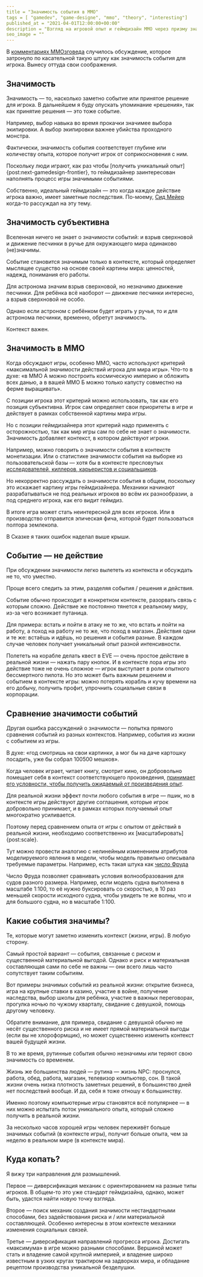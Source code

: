```yaml
---
title = "Значимость события в ММО"
tags = [ "gamedev", "game-designe", "mmo", "theory", "interesting"]
published_at = "2021-04-01T12:00:00+00:00"
description = "Взгляд на игровой опыт и геймдизайн ММО через призму значимости событий для игрока."
seo_image = ""
---
```


В [комментариях ММОзговеда](https://mmozg.net/hah/2021/03/26/nuzhen-li-nam-novyy-mir.html) случилось обсуждение, которое затронуло по касательной такую штуку как значимость события для игрока. Вынесу оттуда свои соображения.

<!-- more -->

## Значимость

Значимость — то, насколько заметно событие или принятое решение для игрока. В дальнейшем я буду опускать упоминание «решения», так как принятие решения — это тоже событие.

Например, выбор навыка во время прокачки значимее выбора экипировки. А выбор экипировки важнее убийства проходного монстра.

Фактически, значимость события соответствует глубине или количеству опыта, которое получит игрок от соприкосновения с ним.

Поскольку люди играют, как раз чтобы [получить уникальный опыт]{post:next-gamedesign-frontier}, то геймдизайнер заинтересован наполнять процесс игры значимыми событиями.

Собственно, идеальный геймдизайн — это когда каждое действие игрока важно, имеет заметные последствия. По-моему, [Сид Мейер](https://ru.wikipedia.org/wiki/%D0%9C%D0%B5%D0%B9%D0%B5%D1%80,_%D0%A1%D0%B8%D0%B4) когда-то рассуждал на эту тему.

## Значимость субъективна

Вселенная ничего не знает о значимости событий: и взрыв сверхновой и движение песчинки в ручье для окружающего мира одинаково (не)значимы.

Событие становится значимым только в контексте, который определяет мыслящее существо на основе своей картины мира: ценностей, надежд, понимания его работы.

Для астронома значим взрыв сверхновой, но незначимо движение песчинки. Для ребёнка всё наоборот — движение песчинки интересно, а взрыв сверхновой не особо.

Однако если астроном с ребёнком будет играть у ручья, то и для астронома песчинки, временно, обретут значимость.

Контекст важен.

## Значимость в ММО

Когда обсуждают игры, особенно ММО, часто используют критерий «максимальной значимости действий игрока для мира игры». Что-то в духе: «в ММО А можно построить космическую империю и обложить всех данью, а в вашей ММО Б можно только капусту совместно на ферме выращивать».

С позиции игрока этот критерий можно использовать, так как его позиция субъективна. Игрок сам определяет свои приоритеты в игре и действует в рамках собственной картины мира игры.

Но с позиции геймдизайнера этот критерий надо применять с осторожностью, так как мир игры сам по себе не знает о значимости. Значимость добавляет контекст, в котором действуют игроки.

Например, можно говорить о значимости события в контексте монетизации. Или о статистике значимости события на выборке из пользовательской базы — хотя бы в контексте пресловутых [исследователей, киллеров, карьеристов и социальщиков](https://habr.com/ru/company/mailru/blog/263839/).

Но некорректно рассуждать о значимости события в общем, поскольку это искажает картину игры геймдизайнера. Механики начинают разрабатываться не под реальных игроков во всём их разнообразии, а под среднего игрока, как его видит геймдиз.

В итоге игра может стать неинтересной для всех игроков. Или в производство отправится эпическая фича, которой будет пользоваться полтора землекопа.

В Сказке я таких ошибок наделал выше крыши.

## Событие — не действие

При обсуждении значимости легко вылететь из контекста и обсуждать не то, что уместно.

Проще всего следить за этим, разделяя события / решения и действия.

Событие обычно происходит в конкретном контексте, разорвать связь с которым сложно. Действие же постоянно тянется к реальному миру, из-за чего возникает путаница.

Для примера: встать и пойти в атаку не то же, что встать и пойти на работу, а поход на работу не то же, что поход в магазин. Действия одни и те же: встаёшь и идёшь, но решения и события разные. В каждом случае человек получает уникальный опыт разной интенсивности.

Полететь на корабле делать квест в EVE — очень простое действие в реальной жизни — нажать пару кнопок. И в контексте лора игры это действие тоже не очень сложное — игрок выступает в роли опытного бессмертного пилота. Но это может быть важным решением и событием в контексте игры: можно потерять корабль и кучу времени на его добычу, получить профит, упрочнить социальные связи в корпорации.

## Сравнение значимости событий

Другая ошибка рассуждений о значимости — попытка прямого сравнения событий из разных контекстов. Например, события из жизни с событием из игры.

В духе: «год смотришь на свои картинки, а мог бы на даче картошку посадить, уже бы собрал 100500 мешков».

Когда человек играет, читает книгу, смотрит кино, он добровольно помещает себя в контекст соответствующего произведения, [принимает его условности, чтобы получить ожидаемый от произведения опыт](https://ru.wikipedia.org/wiki/%D0%9F%D1%80%D0%B8%D0%BE%D1%81%D1%82%D0%B0%D0%BD%D0%BE%D0%B2%D0%BA%D0%B0_%D0%BD%D0%B5%D0%B2%D0%B5%D1%80%D0%B8%D1%8F).

Для реальной жизни эффект почти любого события в игре — пшик, но в контексте игры действуют другие соглашения, которые игрок добровольно принимает, и в рамках которых получаемый опыт многократно усиливается.

Поэтому перед сравнением опыта от игры с опытом от действий в реальной жизни, необходимо соответственно их [масштабировать]{post:scale}.

Тут можно провести аналогию с нелинейным изменением атрибутов моделируемого явления в модели, чтобы модель правильно описывала требуемые параметры. Например, есть такая штука как [число Фруда](https://ru.wikipedia.org/wiki/%D0%A7%D0%B8%D1%81%D0%BB%D0%BE_%D0%A4%D1%80%D1%83%D0%B4%D0%B0)

Число Фруда позволяет сравнивать условия волнообразования для судов разного размера. Например, если модель судна выполнена в масштабе 1:100, то её нужно буксировать со скоростью, в 10 раз меньшей скорости исходного судна, чтобы увидеть те же волны, что и для большого судна, но в масштабе 1:100.

## Какие события значимы?

Те, которые могут заметно изменить контекст (жизни, игры). В любую сторону.

Самый простой вариант — события, связанные с риском и существенной материальной выгодой. Однако и риск и материальная составляющая сами по себе не важны — они всего лишь часто сопутствует таким событиям.

Вот примеры значимых событий из реальной жизни: открытие бизнеса, игра на крупные ставки в казино, участие в войне, получение наследства, выбор школы для ребёнка, участие в важных переговорах, прогулка ночью по чужому кварталу, свидание с девушкой, помощь другому человеку.

Обратите внимание, для примера, свидание с девушкой обычно не несёт существенного риска и не имеет прямой материальной выгоды (если вы не хлороформщик), но может существенно изменить контекст вашей будущей жизни.

В то же время, рутинные события обычно незначимы или теряют свою значимость со временем.

Жизнь же большинства людей — рутина — жизнь NPC: проснулся, работа, обед, работа, магазин, телевизор компьютер, сон. В такой жизни очень низка плотность заметных решений, в большинство дней нет последствий вообще. И да, себя я тоже отношу к большинству.

Именно поэтому компьютерные игры становятся всё популярнее — в них можно испытать поток уникального опыта, который сложно получить в реальной жизни.

За несколько часов хорошей игры человек переживёт больше значимых событий (в контексте игры), получит больше опыта, чем за неделю в реальном мире (в контексте мира).

## Куда копать?

Я вижу три направления для размышлений.

Первое — диверсификация механик с ориентированием на разные типы игроков. В общем-то это уже стандарт геймдизайна, однако, может быть, удастся найти новую точку взгляда.

Второе — поиск механик создания значимости нестандартными способами, без задействования риска и / или материальной составляющей. Особенно интересны в этом контексте механики изменения социальных связей.

Третье — диверсификация направлений прогресса игрока. Достигать «максимума» в игре можно разными способами. Вершиной может стать и владение самой крупной империей, и владение широко известным в узких кругах трактиром на задворках мира, и обладание рецептом производства уникальной безделушки.
